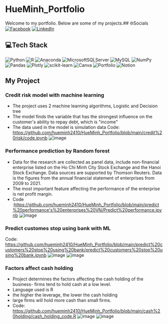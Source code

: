 # HueMinh_Portfolio
Welcome to my portfolio. Below are some of my projects.## 🌐Socials
[![Facebook](https://img.shields.io/badge/Facebook-%231877F2.svg?logo=Facebook&logoColor=white)](https://facebook.com/hueminh2122) [![LinkedIn](https://img.shields.io/badge/LinkedIn-%230077B5.svg?logo=linkedin&logoColor=white)](https://www.linkedin.com/in/hu%E1%BB%87-minh-nguy%E1%BB%85n-6675451a7/) 

## 💻Tech Stack
![Python](https://img.shields.io/badge/python-3670A0?style=flat-square&logo=python&logoColor=ffdd54) ![R](https://img.shields.io/badge/r-%23276DC3.svg?style=flat-square&logo=r&logoColor=white) ![Anaconda](https://img.shields.io/badge/Anaconda-%2344A833.svg?style=flat-square&logo=anaconda&logoColor=white) ![MicrosoftSQLServer](https://img.shields.io/badge/Microsoft%20SQL%20Sever-CC2927?style=flat-square&logo=microsoft%20sql%20server&logoColor=white) ![MySQL](https://img.shields.io/badge/mysql-%2300f.svg?style=flat-square&logo=mysql&logoColor=white) ![NumPy](https://img.shields.io/badge/numpy-%23013243.svg?style=flat-square&logo=numpy&logoColor=white) ![Pandas](https://img.shields.io/badge/pandas-%23150458.svg?style=flat-square&logo=pandas&logoColor=white) ![Plotly](https://img.shields.io/badge/Plotly-%233F4F75.svg?style=flat-square&logo=plotly&logoColor=white) ![scikit-learn](https://img.shields.io/badge/scikit--learn-%23F7931E.svg?style=flat-square&logo=scikit-learn&logoColor=white) ![Canva](https://img.shields.io/badge/Canva-%2300C4CC.svg?style=flat-square&logo=Canva&logoColor=white) ![Portfolio](https://img.shields.io/badge/Portfolio-%23000000.svg?style=flat-square&logo=firefox&logoColor=#FF7139) ![Notion](https://img.shields.io/badge/Notion-%23000000.svg?style=flat-square&logo=notion&logoColor=white)
## My Project
### Credit risk model with machine learning
- The project uses 2 machine learning algorithms, Logistic and Decision tree
- The model finds the variable that has the strongest influence on the customer's ability to repay debt, which is "income"
- The data used in the model is simulation data
Code: https://github.com/hueminh2410/HueMinh_Portfolio/blob/main/credit%20risk/code.ipynb
![image](https://user-images.githubusercontent.com/96651289/175787216-e3712db9-a674-4ad7-9f92-f16686febb94.png)

### Performance prediction by Random forest
- Data for the research are collected as panel data, include non-financial enterprise listed on the Ho Chi Minh City Stock Exchange and the Hanoi Stock Exchange. Data sources are supported by Thomson Reuters. Data is the figures from the annual financial statement of enterprises from 2009 to 2021.
- The most important feature affecting the performance of the enterprise is net profit margin.
- Code :https://github.com/hueminh2410/HueMinh_Portfolio/blob/main/predict%20performance's%20enterprises%20VN/Predict%20performance.ipynb
![image](https://user-images.githubusercontent.com/96651289/175787423-35b9b364-7d10-4f9d-9f39-3836feb6a708.png)

### Predict customes stop using bank with ML
Code: https://github.com/hueminh2410/HueMinh_Portfolio/blob/main/predict%20customers%20stop%20using%20bank/predict%20customers%20stop%20using%20bank.ipynb
![image](https://user-images.githubusercontent.com/96651289/175787399-0405a4ab-1030-4f28-8c04-8fd36b14afc2.png)
![image](https://user-images.githubusercontent.com/96651289/175787501-9107b147-f731-47a6-b151-70a7a791f8f3.png)


### Factors affect cash holding
- Project determines the factors affecting the cash holding of the business- firms tend to hold cash at a low level.
- Language used is R
- the higher the leverage, the lower the cash holding
- large firms will hold more cash than small firms.
- Code: https://github.com/hueminh2410/HueMinh_Portfolio/blob/main/cash%20holding/cash_holding_code.R
![image](https://user-images.githubusercontent.com/96651289/175787565-52c1d55b-832f-4eda-9a1e-bd3c66e0ea5b.png)
![image](https://user-images.githubusercontent.com/96651289/175787579-0118f7d8-5d5e-461b-8cd8-4aaae7cbf5f5.png)
